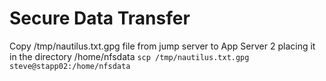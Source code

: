 # Secure Data Transfer
Copy /tmp/nautilus.txt.gpg file from jump server to App Server 2 placing it in the directory /home/nfsdata
`scp /tmp/nautilus.txt.gpg steve@stapp02:/home/nfsdata`
